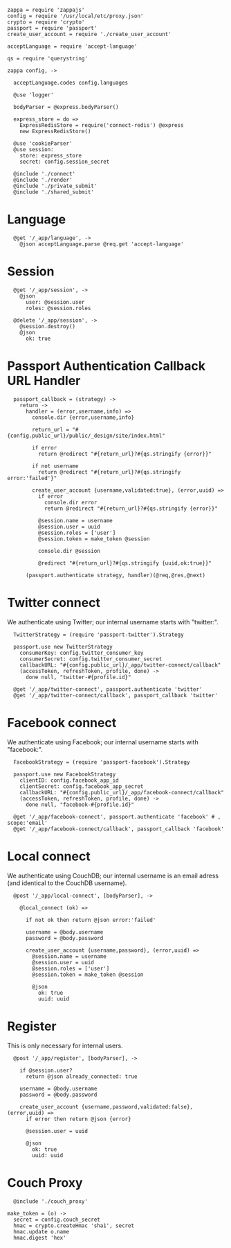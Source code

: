     zappa = require 'zappajs'
    config = require '/usr/local/etc/proxy.json'
    crypto = require 'crypto'
    passport = require 'passport'
    create_user_account = require './create_user_account'

    acceptLanguage = require 'accept-language'

    qs = require 'querystring'

    zappa config, ->

      acceptLanguage.codes config.languages

      @use 'logger'

      bodyParser = @express.bodyParser()

      express_store = do =>
        ExpressRedisStore = require('connect-redis') @express
        new ExpressRedisStore()

      @use 'cookieParser'
      @use session:
        store: express_store
        secret: config.session_secret

      @include './connect'
      @include './render'
      @include './private_submit'
      @include './shared_submit'

Language
========

      @get '/_app/language', ->
        @json acceptLanguage.parse @req.get 'accept-language'

Session
=======

      @get '/_app/session', ->
        @json
          user: @session.user
          roles: @session.roles

      @delete '/_app/session', ->
        @session.destroy()
        @json
          ok: true

Passport Authentication Callback URL Handler
============================================

      passport_callback = (strategy) ->
        return ->
          handler = (error,username,info) =>
            console.dir {error,username,info}

            return_url = "#{config.public_url}/public/_design/site/index.html"

            if error
              return @redirect "#{return_url}?#{qs.stringify {error}}"

            if not username
              return @redirect "#{return_url}?#{qs.stringify error:'failed'}"

            create_user_account {username,validated:true}, (error,uuid) =>
              if error
                console.dir error
                return @redirect "#{return_url}?#{qs.stringify {error}}"

              @session.name = username
              @session.user = uuid
              @session.roles = ['user']
              @session.token = make_token @session

              console.dir @session

              @redirect "#{return_url}?#{qs.stringify {uuid,ok:true}}"

          (passport.authenticate strategy, handler)(@req,@res,@next)

Twitter connect
===============

We authenticate using Twitter; our internal username starts with "twitter:".

      TwitterStrategy = (require 'passport-twitter').Strategy

      passport.use new TwitterStrategy
        consumerKey: config.twitter_consumer_key
        consumerSecret: config.twitter_consumer_secret
        callbackURL: "#{config.public_url}/_app/twitter-connect/callback"
        (accessToken, refreshToken, profile, done) ->
          done null, "twitter-#{profile.id}"

      @get '/_app/twitter-connect', passport.authenticate 'twitter'
      @get '/_app/twitter-connect/callback', passport_callback 'twitter'

Facebook connect
================

We authenticate using Facebook; our internal username starts with "facebook:".

      FacebookStrategy = (require 'passport-facebook').Strategy

      passport.use new FacebookStrategy
        clientID: config.facebook_app_id
        clientSecret: config.facebook_app_secret
        callbackURL: "#{config.public_url}/_app/facebook-connect/callback"
        (accessToken, refreshToken, profile, done) ->
          done null, "facebook-#{profile.id}"

      @get '/_app/facebook-connect', passport.authenticate 'facebook' # , scope:'email'
      @get '/_app/facebook-connect/callback', passport_callback 'facebook'

Local connect
=============

We authenticate using CouchDB; our internal username is an email adress (and identical to the CouchDB username).

      @post '/_app/local-connect', [bodyParser], ->

        @local_connect (ok) =>

          if not ok then return @json error:'failed'

          username = @body.username
          password = @body.password

          create_user_account {username,password}, (error,uuid) =>
            @session.name = username
            @session.user = uuid
            @session.roles = ['user']
            @session.token = make_token @session

            @json
              ok: true
              uuid: uuid

Register
========

This is only necessary for internal users.

      @post '/_app/register', [bodyParser], ->

        if @session.user?
          return @json already_connected: true

        username = @body.username
        password = @body.password

        create_user_account {username,password,validated:false}, (error,uuid) =>
          if error then return @json {error}

          @session.user = uuid

          @json
            ok: true
            uuid: uuid

Couch Proxy
===========

      @include './couch_proxy'

    make_token = (o) ->
      secret = config.couch_secret
      hmac = crypto.createHmac 'sha1', secret
      hmac.update o.name
      hmac.digest 'hex'

